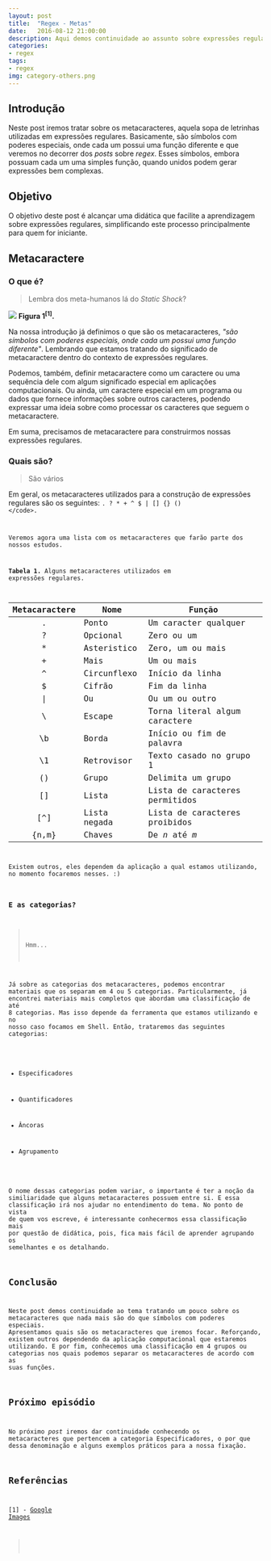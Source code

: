 ```yaml
---
layout: post
title:	"Regex - Metas"
date:	2016-08-12 21:00:00
description: Aqui demos continuidade ao assunto sobre expressões regulares.
categories:
- regex
tags:
- regex
img: category-others.png
---
```


## Introdução

Neste post iremos tratar sobre os metacaracteres, aquela sopa de letrinhas utilizadas em expressões regulares. Basicamente, são símbolos com poderes especiais, onde cada um possui uma função diferente e que veremos no decorrer dos *posts* sobre *regex*. Esses símbolos, embora possuam cada um uma simples função, quando unidos podem gerar expressões bem complexas.

## Objetivo

O objetivo deste post é alcançar uma didática que facilite a aprendizagem sobre expressões regulares, simplificando este processo principalmente para quem for iniciante.

## Metacaractere

### O que é?

> Lembra dos meta-humanos lá do *Static Shock*?

![](http://static.comicvine.com/uploads/original/0/7604/914960-2cgzoyu.jpg)
**Figura 1<sup>[1]</sup>.**

Na nossa introdução já definimos o que são os metacaracteres, *"são símbolos com poderes especiais, onde cada um possui uma função diferente"*. Lembrando que estamos tratando do significado de metacaractere dentro do contexto de expressões regulares.

Podemos, também, definir metacaractere como um caractere ou uma sequência dele com algum significado especial em aplicações computacionais. Ou ainda, um caractere especial em um programa ou dados que fornece informações sobre outros caracteres, podendo expressar uma ideia sobre como processar os caracteres que seguem o metacaractere.

Em suma, precisamos de metacaractere para construirmos nossas expressões regulares.

### Quais são?

> São vários

Em geral, os metacaracteres utilizados para a construção de expressões regulares são os seguintes: <code>. ? * + ^ $ | [] {} () \</code>.

Veremos agora uma lista com os metacaracteres que farão parte dos nossos estudos.

**Tabela 1.** Alguns metacaracteres utilizados em expressões regulares.  

Metacaractere | Nome       | Função
:----------: | ----------- | -----------
.            | Ponto       | Um caracter qualquer
?            | Opcional    | Zero ou um
*            | Asteristico | Zero, um ou mais
+            | Mais        | Um ou mais
^            | Circunflexo | Início da linha
$            | Cifrão      | Fim da linha
\\|          | Ou          | Ou um ou outro
\            | Escape      | Torna literal algum caractere
\b           | Borda       | Início ou fim de palavra
\1           | Retrovisor  | Texto casado no grupo 1
()           | Grupo       | Delimita um grupo
[]           | Lista       | Lista de caracteres permitidos
[^]          | Lista negada| Lista de caracteres proibidos
{n,m}        | Chaves      | De *n* até *m*

Existem outros, eles dependem da aplicação a qual estamos utilizando, no momento focaremos nesses. :)

### E as categorias?

> Hmm...

Já sobre as categorias dos metacaracteres, podemos encontrar materiais que os separam em 4 ou 5 categorias. Particularmente, já encontrei materiais mais completos que abordam uma classificação de até 8 categorias. Mas isso depende da ferramenta que estamos utilizando e no nosso caso focamos em Shell. Então, trataremos das seguintes categorias:

* Especificadores

* Quantificadores

* Âncoras

* Agrupamento

O nome dessas categorias podem variar, o importante é ter a noção da similiaridade que alguns metacaracteres possuem entre si. E essa classificação irá nos ajudar no entendimento do tema. No ponto de vista de quem vos escreve, é interessante conhecermos essa classificação mais por questão de didática, pois, fica mais fácil de aprender agrupando os semelhantes e os detalhando.

## Conclusão

Neste post demos continuidade ao tema tratando um pouco sobre os metacaracteres que nada mais são do que símbolos com poderes especiais. Apresentamos quais são os metacaracteres que iremos focar. Reforçando, existem outros dependendo da aplicação computacional que estaremos utilizando. E por fim, conhecemos uma classificação em 4 grupos ou categorias nos quais podemos separar os metacaracteres de acordo com as suas funções.

## Próximo episódio

No próximo *post* iremos dar continuidade conhecendo os metacaracteres que pertencem a categoria Especificadores, o por que dessa denominação e alguns exemplos práticos para a nossa fixação.

## Referências

[1] - [Google Images](https://www.google.com.br/search?q=meta+humano&biw=1356&bih=614&source=lnms&tbm=isch&sa=X&ved=0ahUKEwiupoK-hL3OAhWGDpAKHfN0CYYQ_AUIBigB#tbm=isch&q=Static+Shock)

>
